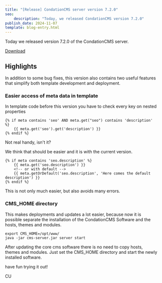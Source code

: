 ```yaml
---
title: "[Release] CondationCMS server version 7.2.0"
seo:
    description: "Today, we released CondationCMS version 7.2.0"
publish_date: 2024-11-07
template: blog-entry.html
---
```


Today we released version 7.2.0 of the CondationCMS server.

[Download](https://github.com/CondationCMS/cms-server/releases/tag/v7.2.0)

## Highlights

In addition to some bug fixes, this version also contains two useful features that simplify both template development and deployment.

### Easier access of meta data in template

In template code before this version you have to check every key on nested properties

```twig
{% if meta contains 'seo' AND meta.get("seo") contains 'description' %}
    {{ meta.get('seo').get('description') }}
{% endif %}
```

Not real handy, isn't it?

We think that should be easier and it is with the current version.

```twig
{% if meta contains 'seo.description' %}
    {{ meta.get('seo.description') }}
    <!-- or with default -->
    {{ meta.getOrDefault('seo.description', 'Here comes the default description') }}
{% endif %}
```

This is not only much easier, but also avoids many errors.

### CMS_HOME directory

This makes deployments and updates a lot easier, because now it is possible separate the installation of the CondationCMS Software and the hosts, themes and modules.

```shell
export CMS_HOME=/opt/www/
java -jar cms-server.jar server start
```

After updating the core cms software there is no need to copy hosts, themes and modules. Just set the CMS_HOME directory and start the newly installed software.


have fun trying it out!

CU
